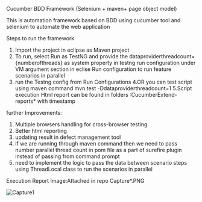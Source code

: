 Cucumber BDD Framework (Selenium + maven+ page object model)

This is automation framework based on BDD using cucumber tool and selenium to automate the web application


Steps to run the framework
1. Import the project in eclipse as Maven project
2. To run, select Run as TestNG and provide the dataproviderthreadcount={numberofthreads} as system property in 	testng run configuration under VM argument section  in eclise Run configuration to run feature scenarios in parallel 
3. run the Testng config from Run Configurations
4.OR  you can test script using maven command
   mvn test -Ddataproviderthreadcount=1
5.Script execution Html report can be found in folders :CucumberExtend-reports* with timestamp
 
further Improvements:
1. Multiple browsers handling for cross-browser testing
2. Better html reporting
3. updating result in defect management tool
4. if we are running through maven command then we need to pass number parallel thread count in pom file as a part of surefire plugin instead of passing       from command prompt 
5. need to implement the logic to pass the data between scenario steps using ThreadLocal class to run the scenarios in parallel


Execution Report Image:Attached in repo Capture*.PNG

![Capture1](https://user-images.githubusercontent.com/35453017/138347778-5dde4eac-48f6-4b3e-952b-8cd5283e834c.PNG)

